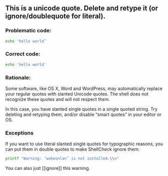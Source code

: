 ## This is a unicode quote. Delete and retype it (or ignore/doublequote for literal).

### Problematic code:

```sh
echo 'hello world’
```

### Correct code:

```sh
echo 'hello world'
```

### Rationale:

Some software, like OS X, Word and WordPress, may automatically replace your regular quotes with slanted Unicode quotes. The shell does not recognize these quotes and will not respect them.

In this case, you have slanted single quotes in a single quoted string. Try deleting and retyping them, and/or disable “smart quotes” in your editor or OS.

### Exceptions

If you want to use literal slanted single quotes for typographic reasons, you can put them in double quotes to make ShellCheck ignore them:

```sh
printf "Warning: ‘wakeonlan’ is not installed.\\n"
```

You can also just [[ignore]] this warning.